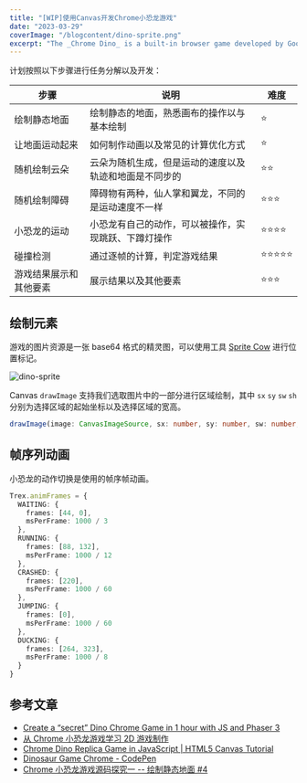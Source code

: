```yaml
---
title: "[WIP]使用Canvas开发Chrome小恐龙游戏"
date: "2023-03-29"
coverImage: "/blogcontent/dino-sprite.png"
excerpt: "The _Chrome Dino_ is a built-in browser game developed by Google. It's small and great for learning _Canvas_ and game development."
---
```


计划按照以下步骤进行任务分解以及开发：

| 步骤                   | 说明                                                   | 难度            |
| ---------------------- | ------------------------------------------------------ | --------------- |
| 绘制静态地面           | 绘制静态的地面，熟悉画布的操作以与基本绘制             | ⭐️             |
| 让地面运动起来         | 如何制作动画以及常见的计算优化方式                     | ⭐️             |
| 随机绘制云朵           | 云朵为随机生成，但是运动的速度以及轨迹和地面是不同步的 | ⭐️⭐️          |
| 随机绘制障碍           | 障碍物有两种，仙人掌和翼龙，不同的是运动速度不一样     | ⭐️⭐️⭐️       |
| 小恐龙的运动           | 小恐龙有自己的动作，可以被操作，实现跳跃、下蹲灯操作   | ⭐️⭐️⭐️⭐️    |
| 碰撞检测               | 通过逐帧的计算，判定游戏结果                           | ⭐️⭐️⭐️⭐️⭐️ |
| 游戏结果展示和其他要素 | 展示结果以及其他要素                                   | ⭐️⭐️⭐️       |

## 绘制元素

游戏的图片资源是一张 base64 格式的精灵图，可以使用工具 [Sprite Cow](http://www.spritecow.com/) 进行位置标记。

![dino-sprite](/blogcontent/dino-sprite.png)

Canvas `drawImage` 支持我们选取图片中的一部分进行区域绘制，其中 `sx` `sy` `sw` `sh` 分别为选择区域的起始坐标以及选择区域的宽高。

```ts
drawImage(image: CanvasImageSource, sx: number, sy: number, sw: number, sh: number, dx: number, dy: number, dw: number, dh: number): void
```

## 帧序列动画

小恐龙的动作切换是使用的帧序帧动画。

```ts
Trex.animFrames = {
  WAITING: {
    frames: [44, 0],
    msPerFrame: 1000 / 3
  },
  RUNNING: {
    frames: [88, 132],
    msPerFrame: 1000 / 12
  },
  CRASHED: {
    frames: [220],
    msPerFrame: 1000 / 60
  },
  JUMPING: {
    frames: [0],
    msPerFrame: 1000 / 60
  },
  DUCKING: {
    frames: [264, 323],
    msPerFrame: 1000 / 8
  }
}
```

## 参考文章

- [Create a “secret” Dino Chrome Game in 1 hour with JS and Phaser 3](https://codeburst.io/create-a-secret-dino-chrome-game-in-1-hour-with-js-and-phaser-3-2caebb1abe2a)
- [从 Chrome 小恐龙游戏学习 2D 游戏制作](https://cloud.tencent.com/developer/article/1735228)
- [Chrome Dino Replica Game in JavaScript | HTML5 Canvas Tutorial](https://morioh.com/p/683df3b011b7)
- [Dinosaur Game Chrome - CodePen](https://codepen.io/MysticReborn/pen/rygqao)
- [Chrome 小恐龙游戏源码探究一 -- 绘制静态地面 #4](https://github.com/liuyib/blog/issues/4)
